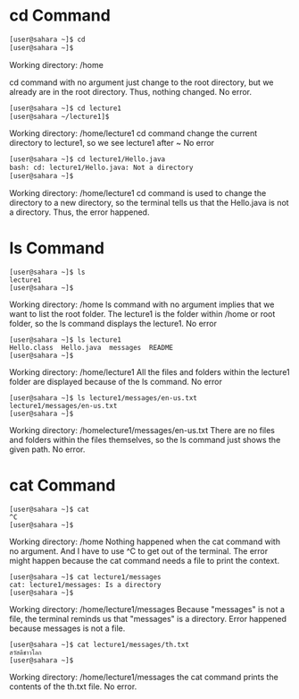 # cd Command
``` bash
[user@sahara ~]$ cd
[user@sahara ~]$
```
Working directory: /home

cd command with no argument just change to the root directory, but we already are in the root directory. Thus, nothing changed.
No error.


``` bash
[user@sahara ~]$ cd lecture1
[user@sahara ~/lecture1]$
```
Working directory: /home/lecture1
cd command change the current directory to lecture1, so we see lecture1 after ~
No error

``` bash
[user@sahara ~]$ cd lecture1/Hello.java
bash: cd: lecture1/Hello.java: Not a directory
[user@sahara ~]$
```
Working directory: /home/lecture1
cd command is used to change the directory to a new directory, so the terminal tells us that the Hello.java is not a directory. Thus, the error happened.

# ls Command

```
[user@sahara ~]$ ls
lecture1
[user@sahara ~]$
```
Working directory: /home
ls command with no argument implies that we want to list the root folder. The lecture1 is the folder within /home or root folder, so the ls command displays the lecture1.
No error

```
[user@sahara ~]$ ls lecture1
Hello.class  Hello.java  messages  README
[user@sahara ~]$
```
Working directory: /home/lecture1
All the files and folders within the lecture1 folder are displayed because of the ls command.
No error

```
[user@sahara ~]$ ls lecture1/messages/en-us.txt
lecture1/messages/en-us.txt
[user@sahara ~]$
```
Working directory: /homelecture1/messages/en-us.txt
There are no files and folders within the files themselves, so the ls command just shows the given path.
No error.

# cat Command

``` 
[user@sahara ~]$ cat
^C
[user@sahara ~]$ 
```
Working directory: /home
Nothing happened when the cat command with no argument. And I have to use ^C to get out of the terminal.
The error might happen because the cat command needs a file to print the context.

``` 
[user@sahara ~]$ cat lecture1/messages
cat: lecture1/messages: Is a directory
[user@sahara ~]$ 
```
Working directory: /home/lecture1/messages
Because "messages" is not a file, the terminal reminds us that "messages" is a directory.
Error happened because messages is not a file.

``` 
[user@sahara ~]$ cat lecture1/messages/th.txt
สวัสดีชาวโลก
[user@sahara ~]$ 
```
Working directory: /home/lecture1/messages
the cat command prints the contents of the th.txt file.
No error.
